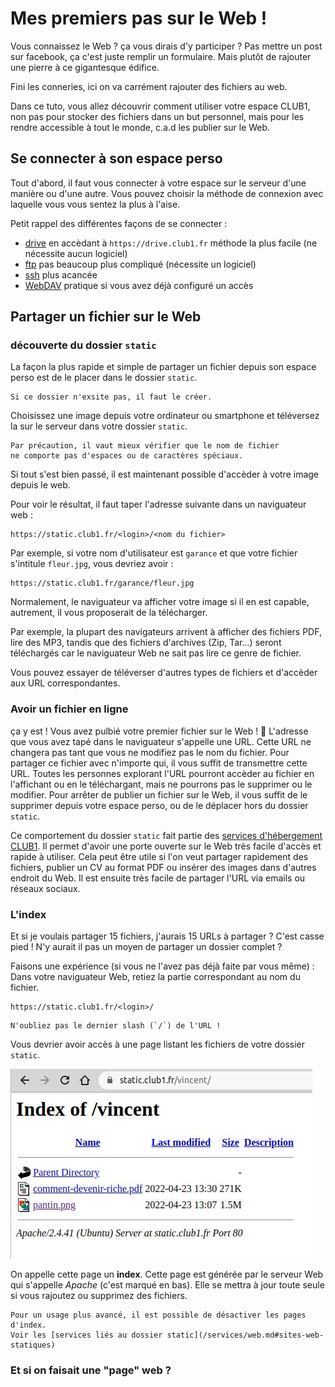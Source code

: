 Mes premiers pas sur le Web !
=============================

Vous connaissez le Web ? ça vous dirais d'y participer ?
Pas mettre un post sur facebook, ça c'est juste remplir un formulaire.
Mais plutôt de rajouter une pierre à ce gigantesque édifice.


Fini les conneries, ici on va carrément rajouter des fichiers au web.

Dans ce tuto, vous allez découvrir comment utiliser votre espace CLUB1,
non pas pour stocker des fichiers dans un but personnel,
mais pour les rendre accessible à tout le monde,
c.a.d les publier sur le Web.

Se connecter à son espace perso
-------------------------------

Tout d'abord, il faut vous connecter à votre espace sur le serveur d'une manière ou d'une autre.
Vous pouvez choisir la méthode de connexion avec laquelle vous vous sentez la plus à l'aise.

Petit rappel des différentes façons de se connecter :

- [drive](/services/drive.md) en accèdant à `https://drive.club1.fr`
méthode la plus facile (ne nécessite aucun logiciel)
- [ftp](/services/ftp.md) pas beaucoup plus compliqué (nécessite un logiciel)
- [ssh](/services/ssh.md) plus acancée
- [WebDAV](/services/webdav.md) pratique si vous avez déjà configuré un accès

Partager un fichier sur le Web
------------------------------

### découverte du dossier `static`

La façon la plus rapide et simple de partager un fichier depuis son espace perso
est de le placer dans le dossier `static`.

```{note}
Si ce dossier n'exsite pas, il faut le créer.
```

Choisissez une image depuis votre ordinateur ou smartphone et
téléversez la sur le serveur dans votre dossier `static`.

```{warning}
Par précaution, il vaut mieux vérifier que le nom de fichier
ne comporte pas d'espaces ou de caractères spéciaux.
```

Si tout s'est bien passé,
il est maintenant possible d'accèder à votre image depuis le web.

Pour voir le résultat, il faut taper l'adresse suivante dans un naviguateur web :

    https://static.club1.fr/<login>/<nom du fichier>

Par exemple, si votre nom d'utilisateur est `garance` et que votre fichier s'intitule `fleur.jpg`, vous devriez avoir :

    https://static.club1.fr/garance/fleur.jpg

Normalement, le naviguateur va afficher votre image si il en est capable, autrement,
il vous proposerait de la télécharger.

Par exemple, la plupart des navigateurs arrivent à afficher des fichiers PDF, lire des MP3,
tandis que des fichiers d'archives (Zip, Tar...) seront téléchargés
car le naviguateur Web ne sait pas lire ce genre de fichier.

Vous pouvez essayer de téléverser d'autres types de fichiers et d'accèder aux URL correspondantes.

### Avoir un fichier en ligne

ça y est ! Vous avez pulbié votre premier fichier sur le Web ! 🎉
L'adresse que vous avez tapé dans le naviguateur s'appelle une URL.
Cette URL ne changera pas tant que vous ne modifiez pas le nom du fichier.
Pour partager ce fichier avec n'importe qui,
il vous suffit de transmettre cette URL.
Toutes les personnes explorant l'URL pourront accèder au fichier en l'affichant ou en le téléchargant,
mais ne pourrons pas le supprimer ou le modifier.
Pour arrêter de publier un fichier sur le Web,
il vous suffit de le supprimer depuis votre espace perso,
ou de le déplacer hors du dossier `static`.

Ce comportement du dossier `static` fait partie des [services d'hébergement CLUB1](/services/web.md).
Il permet d'avoir une porte ouverte sur le Web très facile d'accès et rapide à utiliser.
Cela peut être utile si l'on veut partager rapidement des fichiers,
publier un CV au format PDF ou insérer des images dans d'autres endroit du Web.
Il est ensuite très facile de partager l'URL via emails ou réseaux sociaux.

### L'index

Et si je voulais partager 15 fichiers, j'aurais 15 URLs à partager ? C'est casse pied !
N'y aurait il pas un moyen de partager un dossier complet ?

Faisons une expérience (si vous ne l'avez pas déjà faite par vous même) :
Dans votre naviguateur Web, retiez la partie correspondant au nom du fichier.

    https://static.club1.fr/<login>/

```{warning}
N'oubliez pas le dernier slash (`/`) de l'URL !
```

Vous devrier avoir accès à une page listant les fichiers de votre dossier `static`.

![index](/_static/tutos/mes-premiers-pas-sur-le-web/index.jpg)

On appelle cette page un __index__.
Cette page est générée par le serveur Web qui s'appelle *Apache* (c'est marqué en bas).
Elle se mettra à jour toute seule si vous rajoutez ou supprimez des fichiers.

```{note}
Pour un usage plus avancé, il est possible de désactiver les pages d'index.
Voir les [services liés au dossier static](/services/web.md#sites-web-statiques)
```


### Et si on faisait une "page" web ?